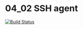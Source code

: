 # 04_02 SSH agent
[![Build Status](http://20.236.121.93:8080/buildStatus/icon?job=PipelineWithAgent&build=2)](http://20.236.121.93:8080/job/PipelineWithAgent/2/)
